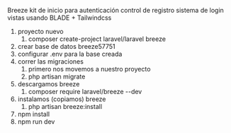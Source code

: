 
Breeze
kit de inicio para autenticación
control de registro
sistema de login
vistas usando BLADE + Tailwindcss


1. proyecto nuevo
    1. composer create-project laravel/laravel breeze
2. crear base de datos
   breeze57751
3. configurar .env para la base creada
4. correr las migraciones
    1. primero nos movemos a nuestro proyecto
    2. php artisan migrate
5. descargamos breeze
    1. composer require laravel/breeze --dev
6. instalamos (copiamos) breeze
    1. php artisan breeze:install
7. npm install
8. npm run dev
